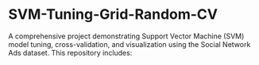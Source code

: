 # SVM-Tuning-Grid-Random-CV
A comprehensive project demonstrating Support Vector Machine (SVM) model tuning, cross-validation, and visualization using the Social Network Ads dataset. This repository includes:
